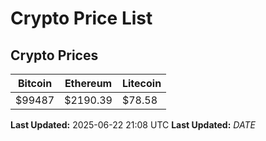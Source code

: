 # Crypto Price List

## Crypto Prices
| Bitcoin | Ethereum | Litecoin |
| ------- | -------- | -------- |
| $99487 | $2190.39 | $78.58 |
**Last Updated:** 2025-06-22 21:08 UTC
**Last Updated:** $DATE$
